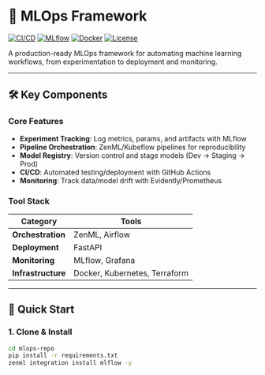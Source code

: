 # 🚀 MLOps Framework

[![CI/CD](https://img.shields.io/badge/GitHub_Actions-2088FF?logo=githubactions&logoColor=white)](https://github/features/actions)
[![MLflow](https://img.shields.io/badge/MLflow-0194E2?logo=mlflow&logoColor=white)](https://mlflow.org)
[![Docker](https://img.shields.io/badge/Docker-2496ED?logo=docker&logoColor=white)](https://docker.com)
[![License](https://img.shields.io/badge/License-Apache_2.0-blue.svg)](LICENSE)

A production-ready MLOps framework for automating machine learning workflows, from experimentation to deployment and monitoring.

---

## 🛠️ Key Components

### **Core Features**
- **Experiment Tracking**: Log metrics, params, and artifacts with MLflow
- **Pipeline Orchestration**: ZenML/Kubeflow pipelines for reproducibility
- **Model Registry**: Version control and stage models (Dev → Staging → Prod)
- **CI/CD**: Automated testing/deployment with GitHub Actions
- **Monitoring**: Track data/model drift with Evidently/Prometheus

### **Tool Stack**
| **Category**         | **Tools**                        |
|-----------------------|---------------------------------|
| **Orchestration**     | ZenML, Airflow                  |
| **Deployment**        | FastAPI                         |
| **Monitoring**        | MLflow, Grafana                 |
| **Infrastructure**    | Docker, Kubernetes, Terraform   |

---

## 🚀 Quick Start

### 1. Clone & Install
```bash
cd mlops-repo
pip install -r requirements.txt
zenml integration install mlflow -y
